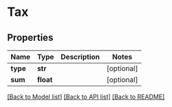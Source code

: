 # Tax

## Properties
Name | Type | Description | Notes
------------ | ------------- | ------------- | -------------
**type** | **str** |  | [optional] 
**sum** | **float** |  | [optional] 

[[Back to Model list]](../README.md#documentation-for-models) [[Back to API list]](../README.md#documentation-for-api-endpoints) [[Back to README]](../README.md)


